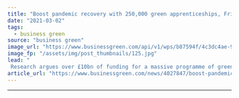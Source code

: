 ```yaml
---
title: "Boost pandemic recovery with 250,000 green apprenticeships, Friends of the Earth urges"
date: "2021-03-02"
tags: 
  - business green
source: "business green"
image_url: "https://www.businessgreen.com/api/v1/wps/b87594f/4c3dc4ae-9988-473e-b293-2f5dc82c55b7/3/onshore-wind-technician-iStock-506483318-185x114.jpg"
image_fp: "/assets/img/post_thumbnails/125.jpg"
lead: "
 Research argues over £10bn of funding for a massive programme of green apprenticeships would boost jobs and prospects for younger people in the UK ..."
article_url: "https://www.businessgreen.com/news/4027847/boost-pandemic-recovery-250-green-apprenticeships-friends-earth-urges"
---
```


---
